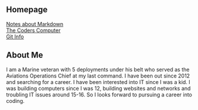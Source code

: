 ## Homepage

[Notes about Markdown](https://bryantdavis1986.github.io/learning-journal/git-info)  
[The Coders Computer](https://bryantdavis1986.github.io/learning-journal/the_coders_computer)  
[Git Info](https://bryantdavis1986.github.io/learning-journal/git-info)

## About Me

I am a Marine veteran with 5 deployments under his belt who served as the Aviations Operations Chief at my last command. I have been out since 2012 and searching for a career. I have been interested into IT since I was a kid. I was building computers since I was 12, building websites and networks and troubling IT issues around 15-16. So I looks forward to pursuing a career into coding.